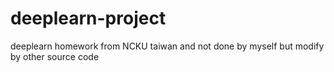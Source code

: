 # deeplearn-project
deeplearn homework from NCKU taiwan and not done by myself but modify by other source code
